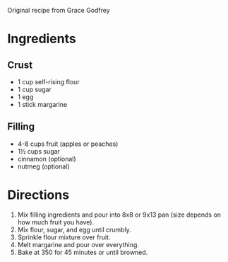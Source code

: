 Original recipe from Grace Godfrey

# Ingredients

## Crust

- 1 cup self-rising flour
- 1 cup sugar
- 1 egg
- 1 stick margarine

## Filling

- 4-8 cups fruit (apples or peaches)
- 1½ cups sugar
- cinnamon (optional)
- nutmeg (optional)

# Directions

1. Mix filling ingredients and pour into 8x8 or 9x13 pan (size depends on how much fruit you have).
1. Mix flour, sugar, and egg until crumbly.
1. Sprinkle flour mixture over fruit.
1. Melt margarine and pour over everything.
1. Bake at 350 for 45 minutes or until browned.
